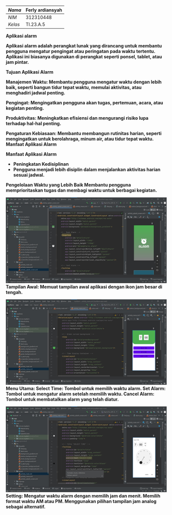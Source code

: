 

| *Nama*  | Ferly ardiansyah |
|---------|-------------------|
| *NIM*   | 312310448        |
| *Kelas* | TI.23.A.5        |



<b><p>Aplikasi alarm<p><b>
Aplikasi alarm adalah perangkat lunak yang dirancang untuk membantu pengguna mengatur pengingat atau peringatan pada waktu tertentu. Aplikasi ini biasanya digunakan di perangkat seperti ponsel, tablet, atau jam pintar.

<p>Tujuan Aplikasi Alarm<p>
Manajemen Waktu:      Membantu pengguna mengatur waktu dengan lebih baik, seperti bangun tidur tepat waktu, memulai aktivitas, atau menghadiri jadwal penting.

Pengingat:            Mengingatkan pengguna akan tugas, pertemuan, acara, atau kegiatan penting.

Produktivitas:        Meningkatkan efisiensi dan mengurangi risiko lupa terhadap hal-hal penting.

Pengaturan Kebiasaan: Membantu membangun rutinitas harian, seperti mengingatkan untuk berolahraga, minum air, atau tidur tepat waktu.
                      Manfaat Aplikasi Alarm

Manfaat Aplikasi Alarm
- Peningkatan Kedisiplinan
- Pengguna menjadi lebih disiplin dalam menjalankan aktivitas harian sesuai jadwal.

Pengelolaan Waktu yang Lebih Baik
Membantu pengguna memprioritaskan tugas dan membagi waktu untuk berbagai kegiatan.

![alttext](Screenshot-1.jpeg)
Tampilan Awal: Memuat tampilan awal aplikasi dengan ikon jam besar di tengah.

![alttext](Screenshot-2.jpeg)
Menu Utama:
Select Time: Tombol untuk memilih waktu alarm.
Set Alarm: Tombol untuk mengatur alarm setelah memilih waktu.
Cancel Alarm: Tombol untuk membatalkan alarm yang telah diatur.

![alttext](Screenshot-3.jpeg)
Setting:
Mengatur waktu alarm dengan memilih jam dan menit.
Memilih format waktu AM atau PM.
Menggunakan pilihan tampilan jam analog sebagai alternatif.
